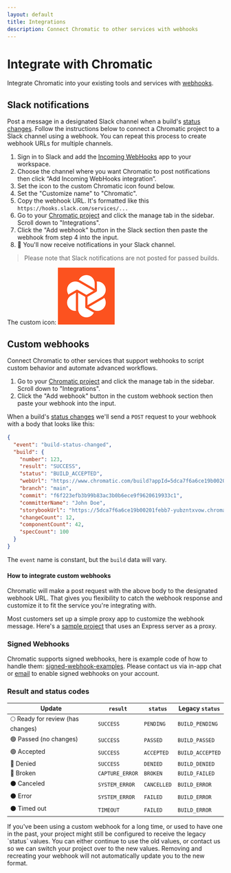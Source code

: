```yaml
---
layout: default
title: Integrations
description: Connect Chromatic to other services with webhooks
---
```


# Integrate with Chromatic

Integrate Chromatic into your existing tools and services with [webhooks](https://en.wikipedia.org/wiki/Webhook).

## Slack notifications

Post a message in a designated Slack channel when a build's [status changes](#status-notifications). Follow the instructions below to connect a Chromatic project to a Slack channel using a webhook. You can repeat this process to create webhook URLs for multiple channels.

1. Sign in to Slack and add the [Incoming WebHooks](https://slack.com/apps/A0F7XDUAZ-incoming-webhooks) app to your workspace.
2. Choose the channel where you want Chromatic to post notifications then click “Add Incoming WebHooks integration”.
3. Set the icon to the custom Chromatic icon found below.
4. Set the "Customize name" to "Chromatic".
5. Copy the webhook URL. It's formatted like this `https://hooks.slack.com/services/...`
6. Go to your [Chromatic project](https://www.chromatic.com/start) and click the manage tab in the sidebar. Scroll down to "Integrations".
7. Click the "Add webhook" button in the Slack section then paste the webhook from step 4 into the input.
8. 🎉 You'll now receive notifications in your Slack channel.

> Please note that Slack notifications are not posted for passed builds.

The custom icon:
![Chromatic Slack icon](img/chromatic-slack-icon.png)

## Custom webhooks

Connect Chromatic to other services that support webhooks to script custom behavior and automate advanced workflows.

1. Go to your [Chromatic project](https://www.chromatic.com/start) and click the manage tab in the sidebar. Scroll down to "Integrations".
2. Click the "Add webhook" button in the custom webhook section then paste your webhook into the input.

When a build's [status changes](#result-and-status-codes) we'll send a `POST` request to your webhook with a body that looks like this:

```json
{
  "event": "build-status-changed",
  "build": {
    "number": 123,
    "result": "SUCCESS",
    "status": "BUILD_ACCEPTED",
    "webUrl": "https://www.chromatic.com/build?appId=5dca7f6a6ce19b00201febb7&number=123",
    "branch": "main",
    "commit": "f6f223efb3b99b83ac3b0b6ece9f9620619933c1",
    "committerName": "John Doe",
    "storybookUrl": "https://5dca7f6a6ce19b00201febb7-yubzntxvow.chromatic.com/",
    "changeCount": 12,
    "componentCount": 42,
    "specCount": 100
  }
}
```

The `event` name is constant, but the `build` data will vary.

#### How to integrate custom webhooks

Chromatic will make a post request with the above body to the designated webhook URL. That gives you flexibility to catch the webhook response and customize it to fit the service you're integrating with.

Most customers set up a simple proxy app to customize the webhook message. Here's a [sample project](https://github.com/chromaui/github-webhook-proxy) that uses an Express server as a proxy.

### Signed Webhooks

Chromatic supports signed webhooks, here is example code of how to handle them: [signed-webhook-examples](https://github.com/chromaui/signed-webhook-examples). Please contact us via in-app chat or <a href="mailto:support@chromatic.com?Subject=Signed%20webhooks">email</a> to enable signed webhooks on your account.

### Result and status codes

| Update                            | `result`        | `status`    | Legacy `status`  |
| --------------------------------- | --------------- | ----------- | ---------------- |
| 🌕 Ready for review (has changes) | `SUCCESS`       | `PENDING`   | `BUILD_PENDING`  |
| 🟢 Passed (no changes)            | `SUCCESS`       | `PASSED`    | `BUILD_PASSED`   |
| 🟢 Accepted                       | `SUCCESS`       | `ACCEPTED`  | `BUILD_ACCEPTED` |
| 🔴 Denied                         | `SUCCESS`       | `DENIED`    | `BUILD_DENIED`   |
| 🔴 Broken                         | `CAPTURE_ERROR` | `BROKEN`    | `BUILD_FAILED`   |
| ⚫️ Canceled                      | `SYSTEM_ERROR`  | `CANCELLED` | `BUILD_ERROR`    |
| ⚫️ Error                         | `SYSTEM_ERROR`  | `FAILED`    | `BUILD_ERROR`    |
| ⚫️ Timed out                     | `TIMEOUT`       | `FAILED`    | `BUILD_ERROR`    |

<div class="aside">
If you've been using a custom webhook for a long time, or used to have one in the past, your project might still be configured to receive the legacy `status` values.
You can either continue to use the old values, or contact us so we can switch your project over to the new values. Removing and recreating your webhook will not automatically update you to the new format.
</div>
